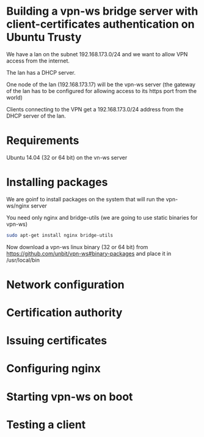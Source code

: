 Building a vpn-ws bridge server with client-certificates authentication on Ubuntu Trusty
========================================================================================

We have a lan on the subnet 192.168.173.0/24 and we want to allow VPN access from the internet.

The lan has a DHCP server.

One node of the lan (192.168.173.17) will be the vpn-ws server (the gateway of the lan has to be configured for allowing access to its
https port from the world) 

Clients connecting to the VPN get a 192.168.173.0/24 address from the DHCP server of the lan.

Requirements
============

Ubuntu 14.04 (32 or 64 bit) on the vn-ws server

Installing packages
===================

We are goinf to install packages on the system that will run the vpn-ws/nginx server

You need only nginx and bridge-utils (we are going to use static binaries for vpn-ws)

```sh
sudo apt-get install nginx bridge-utils
```

Now download a vpn-ws linux binary (32 or 64 bit) from https://github.com/unbit/vpn-ws#binary-packages and place it in /usr/local/bin

Network configuration
=====================

Certification authority
=======================


Issuing certificates
====================

Configuring nginx
=================

Starting vpn-ws on boot
======================


Testing a client
================

